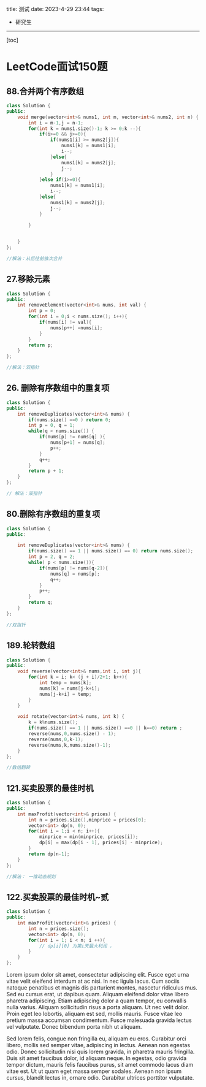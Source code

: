 title: 测试
date: 2023-4-29 23:44
tags:
- 研究生
---
[toc]

# LeetCode面试150题

## 88.合并两个有序数组

```c++
class Solution {
public:
    void merge(vector<int>& nums1, int m, vector<int>& nums2, int n) {
        int i = m-1,j = n-1;
        for(int k = nums1.size()-1; k >= 0;k --){
            if(i>=0 && j>=0){
                if(nums1[i] >= nums2[j]){
                    nums1[k] = nums1[i];
                    i--;
                }else{
                    nums1[k] = nums2[j];
                    j--;
                }
            }else if(i>=0){
                nums1[k] = nums1[i];
                i--;
            }else{
                nums1[k] = nums2[j];
                j--;
            }

        }
           

    }
};

//解法：从后往前依次合并
```

## 27.移除元素

```c++
class Solution {
public:
    int removeElement(vector<int>& nums, int val) {
        int p = 0;
        for(int i = 0;i < nums.size(); i++){
            if(nums[i] != val){
                nums[p++] =nums[i]; 
            }
        }
        return p;
    }
};

//解法：双指针
```



## 26. 删除有序数组中的重复项

```c++
class Solution {
public:
    int removeDuplicates(vector<int>& nums) {
        if(nums.size() ==0 ) return 0;
        int p = 0, q = 1;
        while(q < nums.size()) {
            if(nums[p] != nums[q] ){
                nums[p+1] = nums[q];
                p++;
            }
            q++;
        }
        return p + 1;
    }
};

// 解法：双指针
```

## 80.删除有序数组的重复项

```c++
class Solution {
public:

    int removeDuplicates(vector<int>& nums) {
        if(nums.size() == 1 || nums.size() == 0) return nums.size();
        int p = 2, q = 2;
        while( p < nums.size()){
            if(nums[p] != nums[q-2]){
                nums[q] = nums[p];
                q++;
            }
            p++;
        }
        return q;
    }
};

//双指针
```

## 189.轮转数组

```c++
class Solution {
public:
    void reverse(vector<int>& nums,int i, int j){
        for(int k = i; k< (j + i)/2+1; k++){
            int temp = nums[k];
            nums[k] = nums[j-k+i];
            nums[j-k+i] = temp;
        }
    }

    void rotate(vector<int>& nums, int k) {
        k = k%nums.size();
        if(nums.size() == 1 || nums.size() ==0 || k==0) return ;
        reverse(nums,0,nums.size() - 1);
        reverse(nums,0,k-1);
        reverse(nums,k,nums.size()-1);
    }
};

//数组翻转
```

## 121.买卖股票的最佳时机

```c++
class Solution {
public:
    int maxProfit(vector<int>& prices) {
        int n = prices.size(),minprice = prices[0];
        vector<int> dp(n, 0);
        for(int i = 1;i < n; i++){
            minprice = min(minprice, prices[i]);
            dp[i] = max(dp[i - 1], prices[i] - minprice);
        }
        return dp[n-1];
    }
};

//解法： 一维动态规划
```

## 122.买卖股票的最佳时机~贰

```c++
class Solution {
public:
    int maxProfit(vector<int>& prices) {
        int n = prices.size();
        vector<int> dp(n, 0);
        for(int i = 1; i < n; i ++){
            // dp[i][0] 为第i天最大利润 ，
        }
    }
};
```


<!-- more -->

Lorem ipsum dolor sit amet, consectetur adipiscing elit. Fusce eget urna vitae velit eleifend interdum at ac nisi. In nec ligula lacus. Cum sociis natoque penatibus et magnis dis parturient montes, nascetur ridiculus mus. Sed eu cursus erat, ut dapibus quam. Aliquam eleifend dolor vitae libero pharetra adipiscing. Etiam adipiscing dolor a quam tempor, eu convallis nulla varius. Aliquam sollicitudin risus a porta aliquam. Ut nec velit dolor. Proin eget leo lobortis, aliquam est sed, mollis mauris. Fusce vitae leo pretium massa accumsan condimentum. Fusce malesuada gravida lectus vel vulputate. Donec bibendum porta nibh ut aliquam.

Sed lorem felis, congue non fringilla eu, aliquam eu eros. Curabitur orci libero, mollis sed semper vitae, adipiscing in lectus. Aenean non egestas odio. Donec sollicitudin nisi quis lorem gravida, in pharetra mauris fringilla. Duis sit amet faucibus dolor, id aliquam neque. In egestas, odio gravida tempor dictum, mauris felis faucibus purus, sit amet commodo lacus diam vitae est. Ut ut quam eget massa semper sodales. Aenean non ipsum cursus, blandit lectus in, ornare odio. Curabitur ultrices porttitor vulputate.